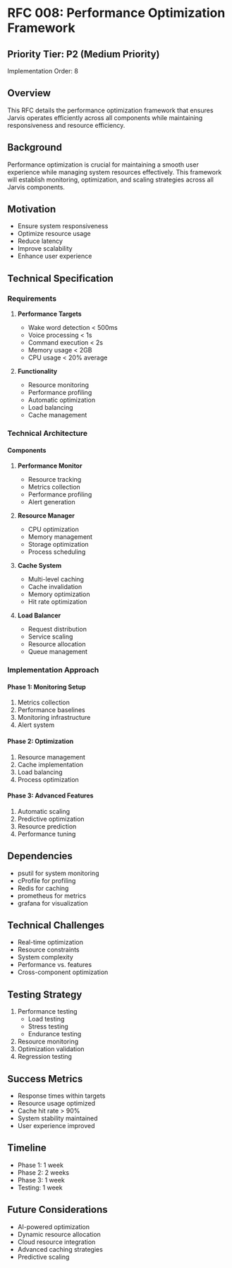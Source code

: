 # RFC 008: Performance Optimization Framework

## Priority Tier: P2 (Medium Priority)
Implementation Order: 8

## Overview
This RFC details the performance optimization framework that ensures Jarvis operates efficiently across all components while maintaining responsiveness and resource efficiency.

## Background
Performance optimization is crucial for maintaining a smooth user experience while managing system resources effectively. This framework will establish monitoring, optimization, and scaling strategies across all Jarvis components.

## Motivation
- Ensure system responsiveness
- Optimize resource usage
- Reduce latency
- Improve scalability
- Enhance user experience

## Technical Specification

### Requirements
1. **Performance Targets**
   - Wake word detection < 500ms
   - Voice processing < 1s
   - Command execution < 2s
   - Memory usage < 2GB
   - CPU usage < 20% average

2. **Functionality**
   - Resource monitoring
   - Performance profiling
   - Automatic optimization
   - Load balancing
   - Cache management

### Technical Architecture

#### Components
1. **Performance Monitor**
   - Resource tracking
   - Metrics collection
   - Performance profiling
   - Alert generation

2. **Resource Manager**
   - CPU optimization
   - Memory management
   - Storage optimization
   - Process scheduling

3. **Cache System**
   - Multi-level caching
   - Cache invalidation
   - Memory optimization
   - Hit rate optimization

4. **Load Balancer**
   - Request distribution
   - Service scaling
   - Resource allocation
   - Queue management

### Implementation Approach

#### Phase 1: Monitoring Setup
1. Metrics collection
2. Performance baselines
3. Monitoring infrastructure
4. Alert system

#### Phase 2: Optimization
1. Resource management
2. Cache implementation
3. Load balancing
4. Process optimization

#### Phase 3: Advanced Features
1. Automatic scaling
2. Predictive optimization
3. Resource prediction
4. Performance tuning

## Dependencies
- psutil for system monitoring
- cProfile for profiling
- Redis for caching
- prometheus for metrics
- grafana for visualization

## Technical Challenges
- Real-time optimization
- Resource constraints
- System complexity
- Performance vs. features
- Cross-component optimization

## Testing Strategy
1. Performance testing
   - Load testing
   - Stress testing
   - Endurance testing
2. Resource monitoring
3. Optimization validation
4. Regression testing

## Success Metrics
- Response times within targets
- Resource usage optimized
- Cache hit rate > 90%
- System stability maintained
- User experience improved

## Timeline
- Phase 1: 1 week
- Phase 2: 2 weeks
- Phase 3: 1 week
- Testing: 1 week

## Future Considerations
- AI-powered optimization
- Dynamic resource allocation
- Cloud resource integration
- Advanced caching strategies
- Predictive scaling 